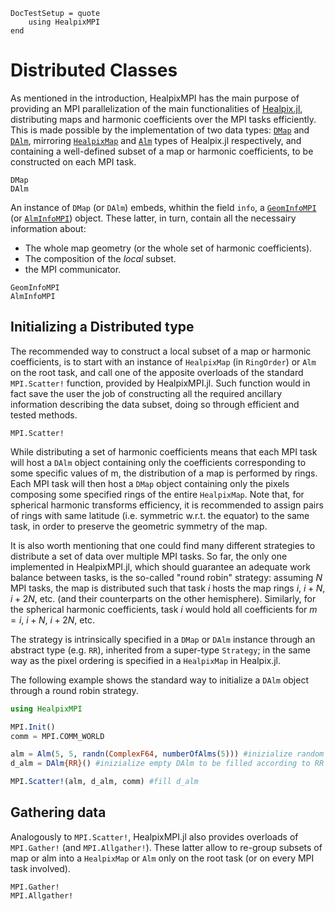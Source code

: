 ```@meta
DocTestSetup = quote
    using HealpixMPI
end
```

# Distributed Classes

As mentioned in the introduction, HealpixMPI has the main purpose of providing an MPI parallelization of the main functionalities of [Healpix.jl](https://github.com/ziotom78/Healpix.jl), distributing maps and harmonic coefficients over the MPI tasks efficiently.
This is made possible by the implementation of two data types: [`DMap`](@ref) and [`DAlm`](@ref), mirroring [`HealpixMap`](https://ziotom78.github.io/Healpix.jl/stable/mapfunc/#Healpix.HealpixMap) and [`Alm`](https://ziotom78.github.io/Healpix.jl/stable/alm/#Healpix.Alm) types of Healpix.jl respectively, and containing a well-defined subset of a map or harmonic coefficients, to be constructed on each MPI task.

```@docs
DMap
DAlm
```

An instance of `DMap` (or `DAlm`) embeds, whithin the field `info`, a [`GeomInfoMPI`](@ref) (or [`AlmInfoMPI`](@ref)) object. These latter, in turn, contain all the necessairy information about:

- The whole map geometry (or the whole set of harmonic coefficients).
- The composition of the *local* subset.
- the MPI communicator.

```@docs
GeomInfoMPI
AlmInfoMPI
```

## Initializing a Distributed type

The recommended way to construct a local subset of a map or harmonic coefficients, is to start with an instance of `HealpixMap` (in `RingOrder`) or `Alm` on the root task, and call one of the apposite overloads of the standard `MPI.Scatter!` function, provided by HealpixMPI.jl.
Such function would in fact save the user the job of constructing all the required ancillary information describing the data subset, doing so through efficient and tested methods.

```@docs
MPI.Scatter!
```

While distributing a set of harmonic coefficients means that each MPI task will host a `DAlm` object containing only the coefficients corresponding to some specific values of m, the distribution of a map is performed by rings.
Each MPI task will then host a `DMap` object containing only the pixels composing some specified rings of the entire `HealpixMap`.
Note that, for spherical harmonic transforms efficiency, it is recommended to assign pairs of rings with same latitude (i.e. symmetric w.r.t. the equator) to the same task, in order to preserve the geometric symmetry of the map.

It is also worth mentioning that one could find many different strategies to distribute a set of data over multiple MPI tasks.
So far, the only one implemented in HealpixMPI.jl, which should guarantee an adequate work balance between tasks, is the so-called "round robin" strategy: assuming $N$ MPI tasks, the map is distributed such that task $i$ hosts the map rings $i$, $i + N$, $i + 2N$, etc. (and their counterparts on the other hemisphere).
Similarly, for the spherical harmonic coefficients, task $i$ would hold all coefficients for $m = i$, $i + N$, $i + 2 N$, etc.

The strategy is intrinsically specified in a `DMap` or `DAlm` instance through an abstract type (e.g. `RR`), inherited from a super-type `Strategy`; in the same way as the pixel ordering is specified in a `HealpixMap` in Healpix.jl.

The following example shows the standard way to initialize a `DAlm` object through a round robin strategy.

```julia
using HealpixMPI

MPI.Init()
comm = MPI.COMM_WORLD

alm = Alm(5, 5, randn(ComplexF64, numberOfAlms(5))) #inizialize random Healpix Alm
d_alm = DAlm{RR}() #inizialize empty DAlm to be filled according to RR strategy

MPI.Scatter!(alm, d_alm, comm) #fill d_alm
```

## Gathering data

Analogously to `MPI.Scatter!`, HealpixMPI.jl also provides overloads of `MPI.Gather!` (and `MPI.Allgather!`).
These latter allow to re-group subsets of map or alm into a `HealpixMap` or `Alm` only on the root task (or on every MPI task involved).

```@docs
MPI.Gather!
MPI.Allgather!
```
